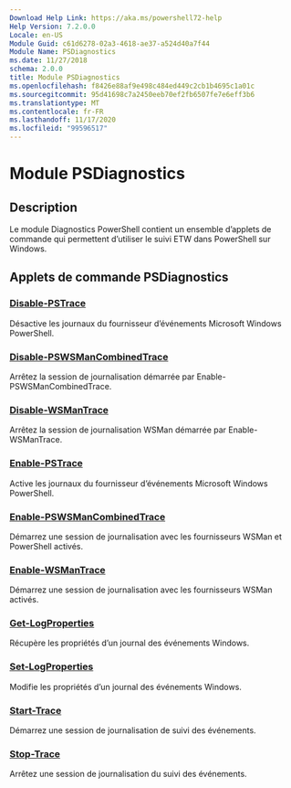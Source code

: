 ```yaml
---
Download Help Link: https://aka.ms/powershell72-help
Help Version: 7.2.0.0
Locale: en-US
Module Guid: c61d6278-02a3-4618-ae37-a524d40a7f44
Module Name: PSDiagnostics
ms.date: 11/27/2018
schema: 2.0.0
title: Module PSDiagnostics
ms.openlocfilehash: f8426e88af9e498c484ed449c2cb1b4695c1a01c
ms.sourcegitcommit: 95d41698c7a2450eeb70ef2fb6507fe7e6eff3b6
ms.translationtype: MT
ms.contentlocale: fr-FR
ms.lasthandoff: 11/17/2020
ms.locfileid: "99596517"
---
```

# Module PSDiagnostics

## Description

Le module Diagnostics PowerShell contient un ensemble d’applets de commande qui permettent d’utiliser le suivi ETW dans PowerShell sur Windows.

## Applets de commande PSDiagnostics

### [Disable-PSTrace](Disable-PSTrace.md)
Désactive les journaux du fournisseur d’événements Microsoft Windows PowerShell.

### [Disable-PSWSManCombinedTrace](Disable-PSWSManCombinedTrace.md)
Arrêtez la session de journalisation démarrée par Enable-PSWSManCombinedTrace.

### [Disable-WSManTrace](Disable-WSManTrace.md)
Arrêtez la session de journalisation WSMan démarrée par Enable-WSManTrace.

### [Enable-PSTrace](Enable-PSTrace.md)
Active les journaux du fournisseur d’événements Microsoft Windows PowerShell.

### [Enable-PSWSManCombinedTrace](Enable-PSWSManCombinedTrace.md)
Démarrez une session de journalisation avec les fournisseurs WSMan et PowerShell activés.

### [Enable-WSManTrace](Enable-WSManTrace.md)
Démarrez une session de journalisation avec les fournisseurs WSMan activés.

### [Get-LogProperties](Get-LogProperties.md)
Récupère les propriétés d’un journal des événements Windows.

### [Set-LogProperties](Set-LogProperties.md)
Modifie les propriétés d’un journal des événements Windows.

### [Start-Trace](Start-Trace.md)
Démarrez une session de journalisation de suivi des événements.

### [Stop-Trace](Stop-Trace.md)
Arrêtez une session de journalisation du suivi des événements.

